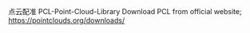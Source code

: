 点云配准 PCL-Point-Cloud-Library 
Download PCL from official website; https://pointclouds.org/downloads/

